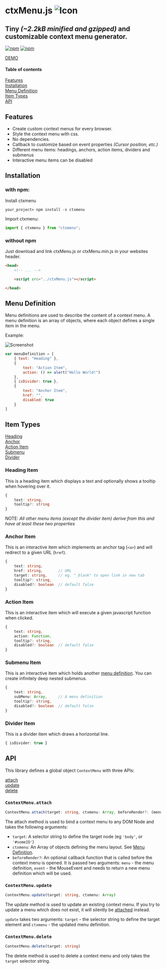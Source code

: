 # ctxMenu.js ![Icon](https://raw.githubusercontent.com/nkappler/ctxmenu/master/favicon.png)

## Tiny _(~2.2kB minified and gzipped)_ and customizable context menu generator.
[![npm](https://img.shields.io/npm/v/ctxmenu.svg)](https://www.npmjs.com/package/ctxmenu) [![npm](https://img.shields.io/npm/types/ctxmenu.svg)](https://raw.githubusercontent.com/nkappler/ctxmenu/master/lib/ctxmenu.d.ts)

[DEMO](https://nkappler.github.io/ctxmenu)

#### Table of contents
[Features](#Features)\
[Installation](#Installation)\
[Menu Definition](#Menu-Definition)\
[Item Types](#item-types) \
[API](#API)

## Features

- Create custom context menus for every browser.
- Style the context menu with css.
- No dependencies.
- Callback to customize based on event properties _(Cursor position, etc.)_
- Different menu items: headings, anchors, action items, dividers and submenus
- Interactive menu items can be disabled


## Installation

### with npm:
Install ctxmenu
```console
your_project> npm install -s ctxmenu
```

Import ctxmenu:
```typescript
import { ctxmenu } from "ctxmenu";
```

### without npm
Just download and link ctxMenu.js or ctxMenu.min.js in your websites header.

```html
<head>
    <!-- ... -->

    <script src="../ctxMenu.js"></script>

</head>
```

## Menu Definition

Menu definitions are used to describe the content of a context menu. A menu definition is an array of objects, where each object defines a single item in the menu.


Example:

![Screenshot](https://raw.githubusercontent.com/nkappler/ctxmenu/master/docs/simpleMenu.png)

```javascript
var menuDefinition = [
    { text: "Heading" },
    {
        text: "Action Item",
        action: () => alert("Hello World!")
    },
    { isDivider: true },
    {
        text: "Anchor Item",
        href: "",
        disabled: true
    }
]
```

## Item Types

[Heading](#heading-item) \
[Anchor](#anchor-item) \
[Action Item](#action-item) \
[Submenu](#submenu-item)\
[Divider](#divider-item)

### Heading Item

This is a heading item which displays a text and optionally shows a tooltip when hovering over it.

```typescript
{
    text: string,
    tooltip?: string
}
```

NOTE: _All other menu items (except the divider item) derive from this and have at least these two properties_

### Anchor Item

This is an interactive item which implements an anchor tag (`<a>`) and will redirect to a given URL (`href`).

```typescript
{
    text: string,
    href: string,       // URL
    target: string,     // eg. "_blank" to open link in new tab
    tooltip?: string,
    disabled?: boolean  // default false
}
```

### Action Item

This is an interactive item which will execute a given javascript function when clicked.

```typescript
{
    text: string,
    action: Function,
    tooltip?: string,
    disabled?: boolean  // default false
}
```

### Submenu Item

This is an interactive item which holds another [menu definition](#Menu-Definition). You can create infinitely deep nested submenus.

```typescript
{
    text: string,
    subMenu: Array,     // A menu definition
    tooltip?: string,
    disabled?: boolean  // default false
}
```

### Divider Item

This is a divider item which draws a horizontal line.

```typescript
{ isDivider: true }
```

## API

This library defines a global object `ContextMenu` with three APIs:

[attach](#contextmenu.attach)\
[update](#contextmenu.update)\
[delete](#contextmenu.delete)

### `ContextMenu.attach`
```typescript
ContextMenu.attach(target: string, ctxmenu: Array, beforeRender?: (menu: Array, event: MouseEvent) => Array)
```

The attach method is used to bind a context menu to any DOM Node and takes the following arguments:
- `target`: A selector string to define the target node (eg `'body'`, or `'#someID'`)
- `ctxmenu`: An Array of objects defining the menu layout. See [Menu Definition](#Menu-Definition).
- `beforeRender?`: An optional callback function that is called before the context menu is opened. It is passed two arguments: `menu` - the menu definition, `event` - the MouseEvent and needs to return a new menu definition which will be used.

### `ContextMenu.update`
```typescript
ContextMenu.update(target: string, ctxmenu: Array)
```

The update method is used to update an existing context menu. If you try to update a menu which does not exist, it will silently be [attached](#attach) instead.

`update` takes two arguments: `target` - the selector string to define the target element and `ctxmenu` - the updated menu definition.

### `ContextMenu.delete`
```typescript
ContextMenu.delete(target: string)
```
The delete method is used to delete a context menu and only takes the `target` selector string.
